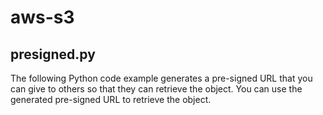 # aws-s3

## presigned.py
The following Python code example generates a pre-signed URL that you can give to others so that they can retrieve the object. You can use the generated pre-signed URL to retrieve the object.
